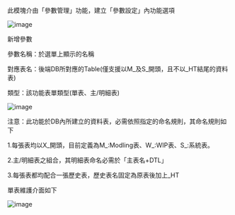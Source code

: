 此模塊介由「參數管理」功能，建立「參數設定」內功能選項

![image](https://user-images.githubusercontent.com/104553653/192915056-5ee987fb-5d78-4fb9-89de-ed59da234912.png)

新增參數

參數名稱：於選單上顯示的名稱

對應表名：後端DB所對應的Table(僅支援以M_及S_開頭，且不以_HT結尾的資料表)

類型：該功能表單類型(單表、主/明細表)

![image](https://user-images.githubusercontent.com/104553653/192915229-2d1c9ce4-eb7d-4f70-9b4d-b369707e6499.png)

注意：此功能於DB內所建立的資料表，必需依照指定的命名規則，其命名規則如下

1.每張表均以X_開頭，目前定義為M_:Modling表、W_:WIP表、S_:系統表。

2.主/明細表之組合，其明細表命名必需於「主表名+DTL」

3.每張表都均配合一張歷史表，歷史表名固定為原表後加上_HT

單表維護介面如下

![image](https://user-images.githubusercontent.com/104553653/192930521-99fbc271-a951-4729-83f7-ec8c1a308286.png)



